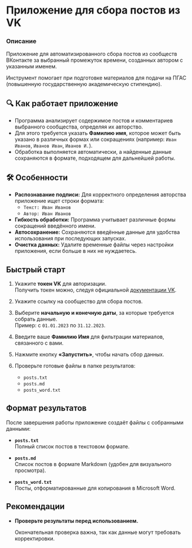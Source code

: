 # Приложение для сбора постов из VK

### Описание

Приложение для автоматизированного сбора постов из сообществ ВКонтакте за выбранный промежуток времени, созданных
автором с указанным именем.

Инструмент помогает при подготовке материалов для подачи на ПГАС (повышенную государственную академическую стипендию).

## 🔍 Как работает приложение

- Программа анализирует содержимое постов и комментариев выбранного сообщества, определяя их авторство.
- Для этого требуется указать **Фамилию имя**, которое может быть указано в различных формах или сокращениях (например:
  `Иван Иванов`, `Иванов Иван`, `Иванов И.`).
- Обработка выполняется автоматически, а найденные данные сохраняются в формате, подходящем для дальнейшей работы.

## 🛠️ Особенности

- **Распознавание подписи:** Для корректного определения авторства приложение ищет строки формата:
    - `Текст: Иван Иванов`
    - `Автор: Иван Иванов`
- **Гибкость обработки:** Программа учитывает различные формы сокращений введённого имени.
- **Автосохранение:** Сохраняются введённые данные для удобства использования при последующих запусках.
- **Очистка данных:** Удалите временные файлы через настройки приложения, если больше в них не нуждаетесь.

## Быстрый старт

1. Укажите **токен VK** для авторизации.  
   Получить токен можно, следуя официальной [документации VK](https://vk.com/dev/access_token).

2. Укажите ссылку на сообщество для сбора постов.

3. Выберите **начальную и конечную даты**, за которые требуется собрать данные.  
   Пример: с `01.01.2023` по `31.12.2023`.

4. Введите ваше **Фамилию Имя** для фильтрации материалов, связанного с вами.

5. Нажмите кнопку **«Запустить»**, чтобы начать сбор данных.

6. Проверьте готовые файлы в папке результатов:

    - `posts.txt`
    - `posts.md`
    - `posts_word.txt`

## Формат результатов

После завершения работы приложение создаёт файлы с собранными данными:

- **`posts.txt`**  
  Полный список постов в текстовом формате.

- **`posts.md`**  
  Список постов в формате Markdown (удобен для визуального просмотра).

- **`posts_word.txt`**  
  Посты, отформатированные для копирования в Microsoft Word.

## Рекомендации

- **Проверьте результаты перед использованием.**

  Окончательная проверка важна, так как данные могут требовать
  корректировки.